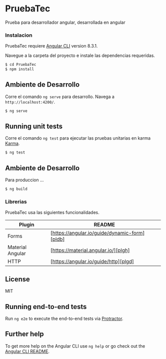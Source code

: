 # PruebaTec

Prueba para desarrollador angular, desarrollada en angular

### Instalacion

PruebaTec requiere [Angular CLI](https://github.com/angular/angular-cli) version 8.3.1.

Navegue a la carpeta del proyecto e instale las dependencias requeridas.

```sh
$ cd PruebaTec
$ npm install
```

## Ambiente de Desarrollo

Corre el comando `ng serve` para desarrollo. Navega a `http://localhost:4200/`.

```sh
$ ng serve
```

## Running unit tests

Corre el comando `ng test` para ejecutar las pruebas unitarias en karma [Karma](https://karma-runner.github.io).

```sh
$ ng test
```

## Ambiente de Desarrollo

Para produccion ...

```sh
$ ng build
```

### Librerias

PruebaTec usa las siguientes funcionalidades.

| Plugin           | README                                        |
| ---------------- | --------------------------------------------- |
| Forms            | [https://angular.io/guide/dynamic-form][pldb] |
| Material Angular | [https://material.angular.io/][plgh]          |
| HTTP             | [https://angular.io/guide/http][plgd]         |

## License

MIT

## Running end-to-end tests

Run `ng e2e` to execute the end-to-end tests via [Protractor](http://www.protractortest.org/).

## Further help

To get more help on the Angular CLI use `ng help` or go check out the [Angular CLI README](https://github.com/angular/angular-cli/blob/master/README.md).
